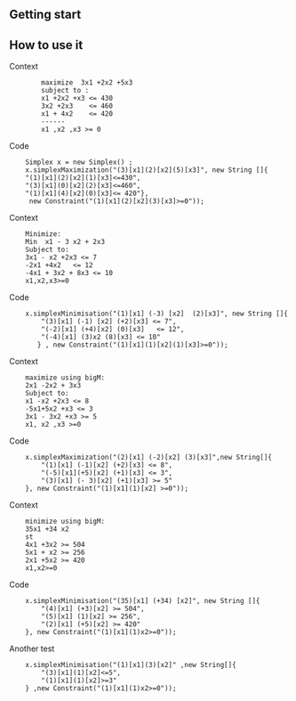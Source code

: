 ## Getting start


## How to use it

Context

            maximize  3x1 +2x2 +5x3
            subject to :
            x1 +2x2 +x3 <= 430
            3x2 +2x3    <= 460
            x1 + 4x2    <= 420
            ------
            x1 ,x2 ,x3 >= 0

Code

        Simplex x = new Simplex() ;
        x.simplexMaximization("(3)[x1](2)[x2](5)[x3]", new String []{
        "(1)[x1](2)[x2](1)[x3]<=430",
        "(3)[x1](0)[x2](2)[x3]<=460",
        "(1)[x1](4)[x2](0)[x3]<= 420"},
         new Constraint("(1)[x1](2)[x2](3)[x3]>=0"));


Context

        Minimize:
        Min  x1 - 3 x2 + 2x3 
        Subject to:
        3x1 - x2 +2x3 <= 7
        -2x1 +4x2   <= 12
        -4x1 + 3x2 + 8x3 <= 10
        x1,x2,x3>=0

Code

        x.simplexMinimisation("(1)[x1] (-3) [x2]  (2)[x3]", new String []{
            "(3)[x1] (-1) [x2] (+2)[x3] <= 7",
            "(-2)[x1] (+4)[x2] (0)[x3]   <= 12",
            "(-4)[x1] (3)x2 (8)[x3] <= 10"
           } , new Constraint("(1)[x1](1)[x2](1)[x3]>=0"));

Context

        maximize using bigM:
        2x1 -2x2 + 3x3
        Subject to:
        x1 -x2 +2x3 <= 8
        -5x1+5x2 +x3 <= 3
        3x1 - 3x2 +x3 >= 5
        x1, x2 ,x3 >=0

Code

        x.simplexMaximization("(2)[x1] (-2)[x2] (3)[x3]",new String[]{
            "(1)[x1] (-1)[x2] (+2)[x3] <= 8", 
            "(-5)[x1](+5)[x2] (+1)[x3] <= 3",
            "(3)[x1] (- 3)[x2] (+1)[x3] >= 5"
        }, new Constraint("(1)[x1](1)[x2] >=0"));


Context

        minimize using bigM:
        35x1 +34 x2
        st
        4x1 +3x2 >= 504
        5x1 + x2 >= 256
        2x1 +5x2 >= 420
        x1,x2>=0

Code

        x.simplexMinimisation("(35)[x1] (+34) [x2]", new String []{
            "(4)[x1] (+3)[x2] >= 504",
            "(5)[x1] (1)[x2] >= 256",
            "(2)[x1] (+5)[x2] >= 420"
        }, new Constraint("(1)[x1](1)x2>=0"));


Another test
        
        x.simplexMinimisation("(1)[x1](3)[x2]" ,new String[]{
            "(3)[x1](1)[x2]<=5",
            "(1)[x1](1)[x2]>=3"
        } ,new Constraint("(1)[x1](1)x2>=0"));


